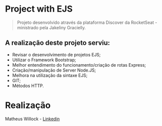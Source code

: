 # Project with EJS

> Projeto desenvolvido através da plataforma Discover da RocketSeat - ministrado pela Jakeliny Gracielly.

## A realização deste projeto serviu: 

* Revisar o desenvolvimento de projetos EJS;
* Utilizar o Framework Bootstrap;
* Melhor entendimento do funcionamento/criação de rotas Express;
* Criação/manipulação de Server Node.JS;
* Melhora na utilização da sintaxe EJS;
* GIT;
* Métodos HTTP.

# Realização
Matheus Willock - [Linkedin](https://linkedin.com/in/matheuswillock) 
